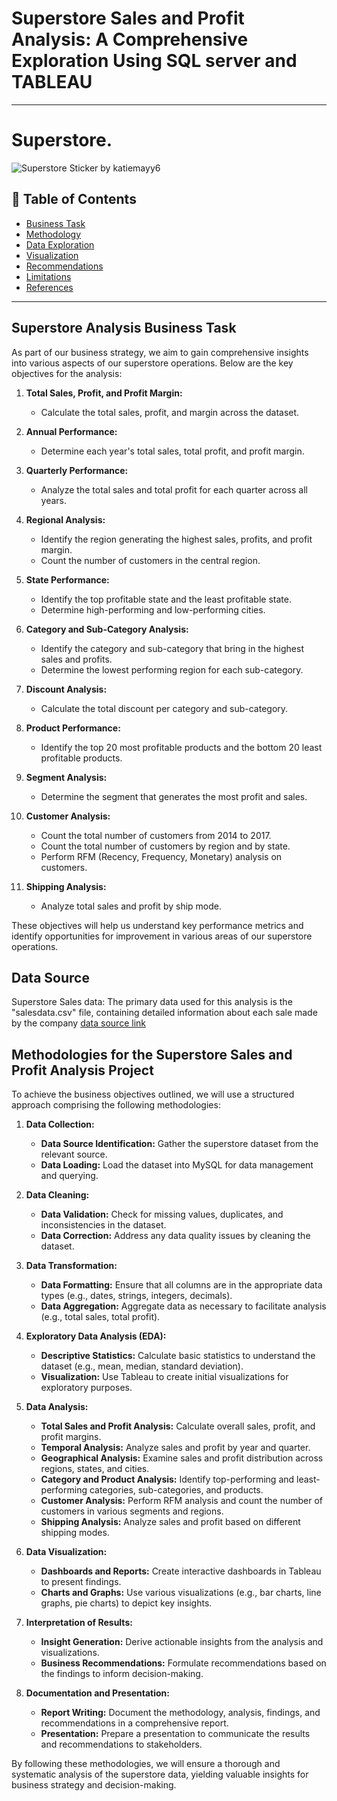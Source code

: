 # Superstore Sales and Profit Analysis: A Comprehensive Exploration Using SQL server and TABLEAU
***
# Superstore.
![Superstore Sticker by katiemayy6](https://github.com/user-attachments/assets/eacfc52c-9001-409d-9357-e91a9e5c78b7)



## 🧾 Table of Contents
- [Business Task](#business-task)
- [Methodology](#methodology)
- [Data Exploration](#data-exploration)
- [Visualization](#visualization)
- [Recommendations](#recommendations)
- [Limitations](#limitations)
- [References](#references)
***


##  Superstore Analysis Business Task

As part of our business strategy, we aim to gain comprehensive insights into various aspects of our superstore operations. Below are the key objectives for the analysis:

1. **Total Sales, Profit, and Profit Margin:**
   - Calculate the total sales, profit, and margin across the dataset.

2. **Annual Performance:**
   - Determine each year's total sales, total profit, and profit margin.

3. **Quarterly Performance:**
   - Analyze the total sales and total profit for each quarter across all years.

4. **Regional Analysis:**
   - Identify the region generating the highest sales, profits, and profit margin.
   - Count the number of customers in the central region.

5. **State Performance:**
   - Identify the top profitable state and the least profitable state.
   - Determine high-performing and low-performing cities.

6. **Category and Sub-Category Analysis:**
   - Identify the category and sub-category that bring in the highest sales and profits.
   - Determine the lowest performing region for each sub-category.

7. **Discount Analysis:**
   - Calculate the total discount per category and sub-category.

8. **Product Performance:**
   - Identify the top 20 most profitable products and the bottom 20 least profitable products.

9. **Segment Analysis:**
   - Determine the segment that generates the most profit and sales.

10. **Customer Analysis:**
    - Count the total number of customers from 2014 to 2017.
    - Count the total number of customers by region and by state.
    - Perform RFM (Recency, Frequency, Monetary) analysis on customers.

11. **Shipping Analysis:**
    - Analyze total sales and profit by ship mode.

These objectives will help us understand key performance metrics and identify opportunities for improvement in various areas of our superstore operations.

## Data Source
Superstore Sales data: The primary data used for this analysis is the "salesdata.csv" file, containing detailed information about each sale made by the company
[data source link]()


## Methodologies for the Superstore Sales and Profit Analysis Project

To achieve the business objectives outlined, we will use a structured approach comprising the following methodologies:

1. **Data Collection:**
   - **Data Source Identification:** Gather the superstore dataset from the relevant source.
   - **Data Loading:** Load the dataset into MySQL for data management and querying.

2. **Data Cleaning:**
   - **Data Validation:** Check for missing values, duplicates, and inconsistencies in the dataset.
   - **Data Correction:** Address any data quality issues by cleaning the dataset.

3. **Data Transformation:**
   - **Data Formatting:** Ensure that all columns are in the appropriate data types (e.g., dates, strings, integers, decimals).
   - **Data Aggregation:** Aggregate data as necessary to facilitate analysis (e.g., total sales, total profit).

4. **Exploratory Data Analysis (EDA):**
   - **Descriptive Statistics:** Calculate basic statistics to understand the dataset (e.g., mean, median, standard deviation).
   - **Visualization:** Use Tableau to create initial visualizations for exploratory purposes.

5. **Data Analysis:**
   - **Total Sales and Profit Analysis:** Calculate overall sales, profit, and profit margins.
   - **Temporal Analysis:** Analyze sales and profit by year and quarter.
   - **Geographical Analysis:** Examine sales and profit distribution across regions, states, and cities.
   - **Category and Product Analysis:** Identify top-performing and least-performing categories, sub-categories, and products.
   - **Customer Analysis:** Perform RFM analysis and count the number of customers in various segments and regions.
   - **Shipping Analysis:** Analyze sales and profit based on different shipping modes.

6. **Data Visualization:**
   - **Dashboards and Reports:** Create interactive dashboards in Tableau to present findings.
   - **Charts and Graphs:** Use various visualizations (e.g., bar charts, line graphs, pie charts) to depict key insights.

7. **Interpretation of Results:**
   - **Insight Generation:** Derive actionable insights from the analysis and visualizations.
   - **Business Recommendations:** Formulate recommendations based on the findings to inform decision-making.

8. **Documentation and Presentation:**
   - **Report Writing:** Document the methodology, analysis, findings, and recommendations in a comprehensive report.
   - **Presentation:** Prepare a presentation to communicate the results and recommendations to stakeholders.

By following these methodologies, we will ensure a thorough and systematic analysis of the superstore data, yielding valuable insights for business strategy and decision-making. 
